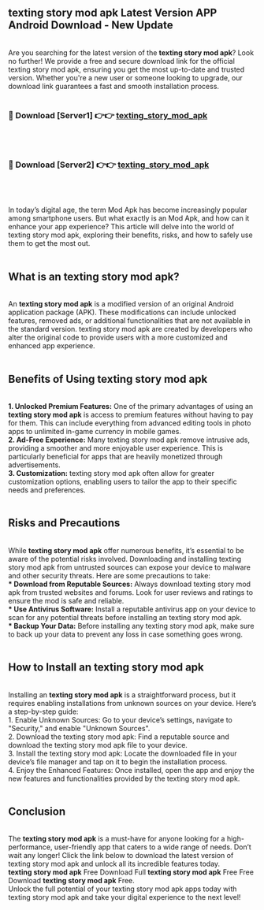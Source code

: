 ## texting story mod apk Latest Version APP Android Download - New Update
<br>
Are you searching for the latest version of the <strong>texting story mod apk</strong>? Look no further! We provide a free and secure download link for the official texting story mod apk, ensuring you get the most up-to-date and trusted version. Whether you're a new user or someone looking to upgrade, our download link guarantees a fast and smooth installation process.
<br>
<br>
<h3>🔴 Download [Server1] 👉👉 <a href="https://modyolo.store/texting+story+mod+apk">texting_story_mod_apk</a></h3><br>
<br>
<h3>🔴 Download [Server2] 👉👉 <a href="https://modyolo.store/texting+story+mod+apk">texting_story_mod_apk</a></h3><br>
<br>
<br>
In today’s digital age, the term Mod Apk has become increasingly popular among smartphone users. But what exactly is an Mod Apk, and how can it enhance your app experience? This article will delve into the world of texting story mod apk, exploring their benefits, risks, and how to safely use them to get the most out.
<br>
<br>
<h2>What is an texting story mod apk?</h2>
<br>
An <strong>texting story mod apk</strong> is a modified version of an original Android application package (APK). These modifications can include unlocked features, removed ads, or additional functionalities that are not available in the standard version. texting story mod apk are created by developers who alter the original code to provide users with a more customized and enhanced app experience.
<br>
<br>
<h2>Benefits of Using texting story mod apk</h2>
<br>
<strong> 1. Unlocked Premium Features:</strong> One of the primary advantages of using an <strong>texting story mod apk</strong> is access to premium features without having to pay for them. This can include everything from advanced editing tools in photo apps to unlimited in-game currency in mobile games.
<br>
<strong> 2. Ad-Free Experience:</strong> Many texting story mod apk remove intrusive ads, providing a smoother and more enjoyable user experience. This is particularly beneficial for apps that are heavily monetized through advertisements.
<br>
<strong> 3. Customization:</strong> texting story mod apk often allow for greater customization options, enabling users to tailor the app to their specific needs and preferences.
<br>
<br>
<h2>Risks and Precautions</h2>
<br>
While <strong>texting story mod apk</strong> offer numerous benefits, it’s essential to be aware of the potential risks involved. Downloading and installing texting story mod apk from untrusted sources can expose your device to malware and other security threats. Here are some precautions to take:
<br>
<strong> * Download from Reputable Sources:</strong> Always download texting story mod apk from trusted websites and forums. Look for user reviews and ratings to ensure the mod is safe and reliable.
<br>
<strong> * Use Antivirus Software:</strong> Install a reputable antivirus app on your device to scan for any potential threats before installing an texting story mod apk.
<br>
<strong> * Backup Your Data:</strong> Before installing any texting story mod apk, make sure to back up your data to prevent any loss in case something goes wrong.
<br>
<br>
<h2>How to Install an texting story mod apk</h2>
<br>
Installing an <strong>texting story mod apk</strong> is a straightforward process, but it requires enabling installations from unknown sources on your device. Here’s a step-by-step guide:
<br>
 1. Enable Unknown Sources: Go to your device’s settings, navigate to "Security," and enable "Unknown Sources".
<br>
 2. Download the texting story mod apk: Find a reputable source and download the texting story mod apk file to your device.
<br>
 3. Install the texting story mod apk: Locate the downloaded file in your device’s file manager and tap on it to begin the installation process.
<br>
 4. Enjoy the Enhanced Features: Once installed, open the app and enjoy the new features and functionalities provided by the texting story mod apk.
<br>
<br>
<h2><strong>Conclusion</strong></h2>
<br>
The <strong>texting story mod apk</strong> is a must-have for anyone looking for a high-performance, user-friendly app that caters to a wide range of needs. Don’t wait any longer! Click the link below to download the latest version of texting story mod apk and unlock all its incredible features today.
<br>
<strong>texting story mod apk</strong> Free Download Full <strong>texting story mod apk</strong> Free Free Download <strong>texting story mod apk</strong> Free.
<br>
Unlock the full potential of your texting story mod apk apps today with texting story mod apk and take your digital experience to the next level!